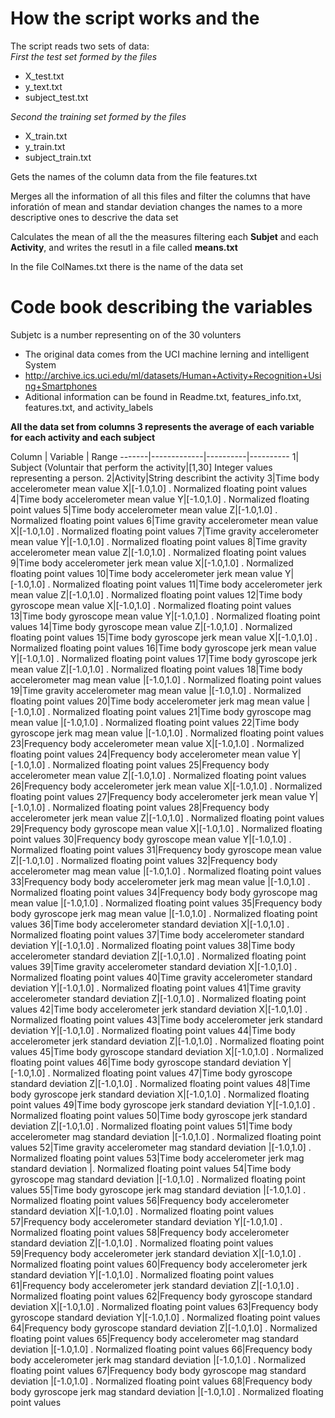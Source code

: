 # How the script works and the
The script reads two sets of data:  
*First the test set formed by the files*  

 - X_test.txt  
 - y_text.txt  
 - subject_test.txt  
  
*Second the training set formed by the files*  

  - X_train.txt  
  - y_train.txt  
  - subject_train.txt  
    
Gets the names of the column data from the file features.txt

Merges all the information of all this files and filter the columns that have inforatión of mean and standar deviation
changes the names to a more descriptive ones to descrive the data set

Calculates the mean of all the the measures filtering each **Subjet** and each **Activity**, and writes the resutl in a file called **means.txt**

In the file ColNames.txt there is the name of the data set

# Code book describing the variables


Subjetc is a number representing on of the 30 volunters

- The original data comes from the UCI machine lerning and intelligent System
- http://archive.ics.uci.edu/ml/datasets/Human+Activity+Recognition+Using+Smartphones
- Aditional information can be found in Readme.txt, features_info.txt, features.txt, and activity_labels

**All the data set from columns 3 represents the average of each variable for each activity and each subject**

Column | Variable    |  Range
-------|-------------|----------|----------
1| Subject (Voluntair that perform the activity|[1,30] Integer values representing a person.
2|Activity|String describint the activity
3|Time body accelerometer mean value X|[-1.0,1.0] . Normalized floating point values
4|Time body accelerometer mean value Y|[-1.0,1.0] . Normalized floating point values
5|Time body accelerometer mean value Z|[-1.0,1.0] . Normalized floating point values
6|Time gravity accelerometer mean value X|[-1.0,1.0] . Normalized floating point values
7|Time gravity accelerometer mean value Y|[-1.0,1.0] . Normalized floating point values
8|Time gravity accelerometer mean value Z|[-1.0,1.0] . Normalized floating point values
9|Time body accelerometer jerk mean value X|[-1.0,1.0] . Normalized floating point values
10|Time body accelerometer jerk mean value Y|[-1.0,1.0] . Normalized floating point values
11|Time body accelerometer jerk mean value Z|[-1.0,1.0] . Normalized floating point values
12|Time body gyroscope mean value X|[-1.0,1.0] . Normalized floating point values
13|Time body gyroscope mean value Y|[-1.0,1.0] . Normalized floating point values
14|Time body gyroscope mean value Z|[-1.0,1.0] . Normalized floating point values
15|Time body gyroscope jerk mean value X|[-1.0,1.0] . Normalized floating point values
16|Time body gyroscope jerk mean value Y|[-1.0,1.0] . Normalized floating point values
17|Time body gyroscope jerk mean value Z|[-1.0,1.0] . Normalized floating point values
18|Time body accelerometer mag mean value |[-1.0,1.0] . Normalized floating point values
19|Time gravity accelerometer mag mean value |[-1.0,1.0] . Normalized floating point values
20|Time body accelerometer jerk mag mean value |[-1.0,1.0] . Normalized floating point values
21|Time body gyroscope mag mean value |[-1.0,1.0] . Normalized floating point values
22|Time body gyroscope jerk mag mean value |[-1.0,1.0] . Normalized floating point values
23|Frequency body accelerometer mean value X|[-1.0,1.0] . Normalized floating point values
24|Frequency body accelerometer mean value Y|[-1.0,1.0] . Normalized floating point values
25|Frequency body accelerometer mean value Z|[-1.0,1.0] . Normalized floating point values
26|Frequency body accelerometer jerk mean value X|[-1.0,1.0] . Normalized floating point values
27|Frequency body accelerometer jerk mean value Y|[-1.0,1.0] . Normalized floating point values
28|Frequency body accelerometer jerk mean value Z|[-1.0,1.0] . Normalized floating point values
29|Frequency body gyroscope mean value X|[-1.0,1.0] . Normalized floating point values
30|Frequency body gyroscope mean value Y|[-1.0,1.0] . Normalized floating point values
31|Frequency body gyroscope mean value Z|[-1.0,1.0] . Normalized floating point values
32|Frequency body accelerometer mag mean value |[-1.0,1.0] . Normalized floating point values
33|Frequency body body accelerometer jerk mag mean value |[-1.0,1.0] . Normalized floating point values
34|Frequency body body gyroscope mag mean value |[-1.0,1.0] . Normalized floating point values
35|Frequency body body gyroscope jerk mag mean value |[-1.0,1.0] . Normalized floating point values
36|Time body accelerometer standard deviation X|[-1.0,1.0] . Normalized floating point values
37|Time body accelerometer standard deviation Y|[-1.0,1.0] . Normalized floating point values
38|Time body accelerometer standard deviation Z|[-1.0,1.0] . Normalized floating point values
39|Time gravity accelerometer standard deviation X|[-1.0,1.0] . Normalized floating point values
40|Time gravity accelerometer standard deviation Y|[-1.0,1.0] . Normalized floating point values
41|Time gravity accelerometer standard deviation Z|[-1.0,1.0] . Normalized floating point values
42|Time body accelerometer jerk standard deviation X|[-1.0,1.0] . Normalized floating point values
43|Time body accelerometer jerk standard deviation Y|[-1.0,1.0] . Normalized floating point values
44|Time body accelerometer jerk standard deviation Z|[-1.0,1.0] . Normalized floating point values
45|Time body gyroscope standard deviation X|[-1.0,1.0] . Normalized floating point values
46|Time body gyroscope standard deviation Y|[-1.0,1.0] . Normalized floating point values
47|Time body gyroscope standard deviation Z|[-1.0,1.0] . Normalized floating point values
48|Time body gyroscope jerk standard deviation X|[-1.0,1.0] . Normalized floating point values
49|Time body gyroscope jerk standard deviation Y|[-1.0,1.0] . Normalized floating point values
50|Time body gyroscope jerk standard deviation Z|[-1.0,1.0] . Normalized floating point values
51|Time body accelerometer mag standard deviation |[-1.0,1.0] . Normalized floating point values
52|Time gravity accelerometer mag standard deviation |[-1.0,1.0] . Normalized floating point values
53|Time body accelerometer jerk mag standard deviation |. Normalized floating point values
54|Time body gyroscope mag standard deviation |[-1.0,1.0] . Normalized floating point values
55|Time body gyroscope jerk mag standard deviation |[-1.0,1.0] . Normalized floating point values
56|Frequency body accelerometer standard deviation X|[-1.0,1.0] . Normalized floating point values
57|Frequency body accelerometer standard deviation Y|[-1.0,1.0] . Normalized floating point values
58|Frequency body accelerometer standard deviation Z|[-1.0,1.0] . Normalized floating point values
59|Frequency body accelerometer jerk standard deviation X|[-1.0,1.0] . Normalized floating point values
60|Frequency body accelerometer jerk standard deviation Y|[-1.0,1.0] . Normalized floating point values
61|Frequency body accelerometer jerk standard deviation Z|[-1.0,1.0] . Normalized floating point values
62|Frequency body gyroscope standard deviation X|[-1.0,1.0] . Normalized floating point values
63|Frequency body gyroscope standard deviation Y|[-1.0,1.0] . Normalized floating point values
64|Frequency body gyroscope standard deviation Z|[-1.0,1.0] . Normalized floating point values
65|Frequency body accelerometer mag standard deviation |[-1.0,1.0] . Normalized floating point values
66|Frequency body body accelerometer jerk mag standard deviation |[-1.0,1.0] . Normalized floating point values
67|Frequency body body gyroscope mag standard deviation |[-1.0,1.0] . Normalized floating point values
68|Frequency body body gyroscope jerk mag standard deviation |[-1.0,1.0] . Normalized floating point values
